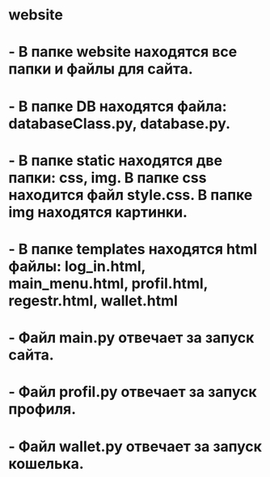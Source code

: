 # website
# - В папке website находятся все папки и файлы для сайта.
# - В папке DB находятся файла: databaseClass.py, database.py. 
# - В папке static находятся две папки: css, img. В папке css находится файл style.css. В папке img находятся картинки.
# - В папке templates находятся html файлы: log_in.html, main_menu.html, profil.html, regestr.html, wallet.html
# - Файл main.py отвечает за запуск сайта.
# - Файл profil.py отвечает за запуск профиля.
# - Файл wallet.py отвечает за запуск кошелька.

